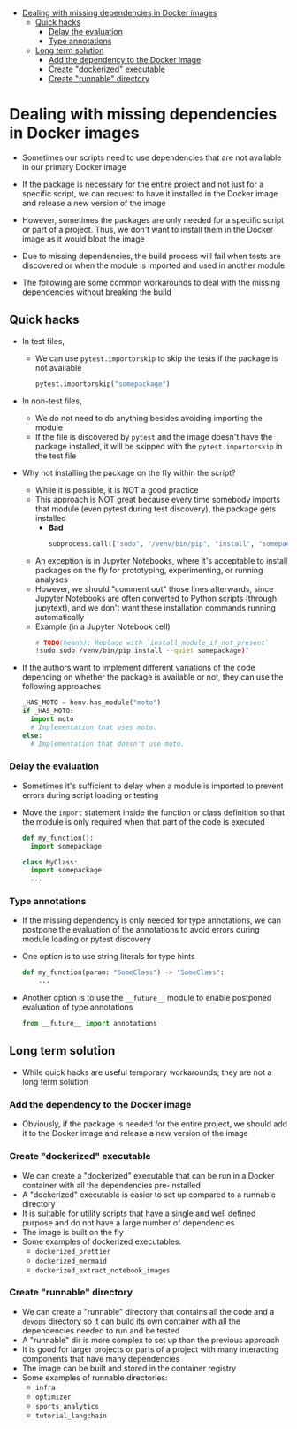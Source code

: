 <!-- toc -->

- [Dealing with missing dependencies in Docker images](#dealing-with-missing-dependencies-in-docker-images)
  * [Quick hacks](#quick-hacks)
    + [Delay the evaluation](#delay-the-evaluation)
    + [Type annotations](#type-annotations)
  * [Long term solution](#long-term-solution)
    + [Add the dependency to the Docker image](#add-the-dependency-to-the-docker-image)
    + [Create "dockerized" executable](#create-dockerized-executable)
    + [Create "runnable" directory](#create-runnable-directory)

<!-- tocstop -->

# Dealing with missing dependencies in Docker images

- Sometimes our scripts need to use dependencies that are not available in our
  primary Docker image
- If the package is necessary for the entire project and not just for a specific
  script, we can request to have it installed in the Docker image and release a
  new version of the image
- However, sometimes the packages are only needed for a specific script or part
  of a project. Thus, we don't want to install them in the Docker image as it
  would bloat the image

- Due to missing dependencies, the build process will fail when tests are
  discovered or when the module is imported and used in another module
- The following are some common workarounds to deal with the missing
  dependencies without breaking the build

## Quick hacks

- In test files,
  - We can use `pytest.importorskip` to skip the tests if the package is not
    available
    ```python
    pytest.importorskip("somepackage")
    ```

- In non-test files,
  - We do not need to do anything besides avoiding importing the module
  - If the file is discovered by `pytest` and the image doesn't have the package
    installed, it will be skipped with the `pytest.importorskip` in the test
    file

- Why not installing the package on the fly within the script?
  - While it is possible, it is NOT a good practice
  - This approach is NOT great because every time somebody imports that module
    (even pytest during test discovery), the package gets installed
    - **Bad**
      ```python
      subprocess.call(["sudo", "/venv/bin/pip", "install", "somepackage"])
      ```
  - An exception is in Jupyter Notebooks, where it's acceptable to install
    packages on the fly for prototyping, experimenting, or running analyses
  - However, we should "comment out" those lines afterwards, since Jupyter
    Notebooks are often converted to Python scripts (through jupytext), and we
    don't want these installation commands running automatically
  - Example (in a Jupyter Notebook cell)
    ```bash
    # TODO(heanh): Replace with `install_module_if_not_present`
    !sudo sudo /venv/bin/pip install --quiet somepackage)"
    ```

- If the authors want to implement different variations of the code depending on
  whether the package is available or not, they can use the following approaches
  ```python
  _HAS_MOTO = henv.has_module("moto")
  if _HAS_MOTO:
    import moto
    # Implementation that uses moto.
  else:
    # Implementation that doesn't use moto.
  ```

### Delay the evaluation

- Sometimes it's sufficient to delay when a module is imported to prevent errors
  during script loading or testing

- Move the `import` statement inside the function or class definition so that
  the module is only required when that part of the code is executed

  ```python
  def my_function():
    import somepackage
  ```

  ```python
  class MyClass:
    import somepackage
    ...
  ```

### Type annotations

- If the missing dependency is only needed for type annotations, we can postpone
  the evaluation of the annotations to avoid errors during module loading or
  pytest discovery

- One option is to use string literals for type hints

  ```python
  def my_function(param: "SomeClass") -> "SomeClass":
      ...
  ```

- Another option is to use the `__future__` module to enable postponed
  evaluation of type annotations
  ```python
  from __future__ import annotations
  ```

## Long term solution

- While quick hacks are useful temporary workarounds, they are not a long term
  solution

### Add the dependency to the Docker image

- Obviously, if the package is needed for the entire project, we should add it
  to the Docker image and release a new version of the image

### Create "dockerized" executable

- We can create a "dockerized" executable that can be run in a Docker container
  with all the dependencies pre-installed
- A "dockerized" executable is easier to set up compared to a runnable directory
- It is suitable for utility scripts that have a single and well defined purpose
  and do not have a large number of dependencies
- The image is built on the fly
- Some examples of dockerized executables:
  - `dockerized_prettier`
  - `dockerized_mermaid`
  - `dockerized_extract_notebook_images`

### Create "runnable" directory

- We can create a "runnable" directory that contains all the code and a `devops`
  directory so it can build its own container with all the dependencies needed
  to run and be tested
- A "runnable" dir is more complex to set up than the previous approach
- It is good for larger projects or parts of a project with many interacting
  components that have many dependencies
- The image can be built and stored in the container registry
- Some examples of runnable directories:
  - `infra`
  - `optimizer`
  - `sports_analytics`
  - `tutorial_langchain`
